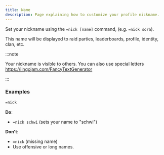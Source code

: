 ```yaml
---
title: Name
description: Page explaining how to customize your profile nickname.
---
```


Set your nickname using the `=nick [name]` command, (e.g. `=nick sora`).

This name will be displayed to raid parties, leaderboards, profile, identity, clan, etc.

:::note

Your nickname is visible to others. You can also use special letters https://lingojam.com/FancyTextGenerator

:::

### Examples

```sh
=nick
```

**Do**:

- `=nick schwi` (sets your name to "schwi")

**Don't**:

- `=nick` (missing name)
- Use offensive or long names.
